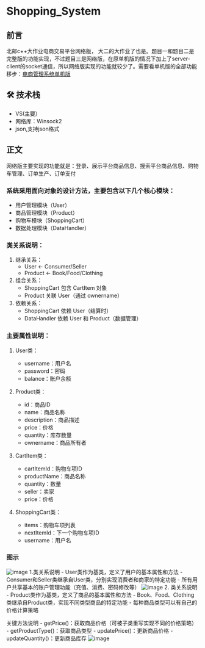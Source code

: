 # Shopping_System
## 前言
北邮c++大作业电商交易平台网络版， 大二的大作业了也是。题目一和题目二是完整版的功能实现，不过题目三是网络版，在原单机版的情况下加上了server-client的socket通信，所以网络版实现的功能就较少了。需要看单机版的全部功能移步：[电商管理系统单机版](https://github.com/Jiangyixan/Shopping-System-StandaloneVersion)

## 🛠️ 技术栈
- VS(主要）
- 网络库：Winsock2
- json,支持json格式
## 正文
网络版主要实现的功能就是：登录、展示平台商品信息、搜索平台商品信息、购物车管理、订单生产、订单支付
### 系统采用面向对象的设计方法，主要包含以下几个核心模块：
- 用户管理模块（User）
- 商品管理模块（Product）
- 购物车模块（ShoppingCart）
- 数据处理模块（DataHandler）
### 类关系说明：
1. 继承关系：
   - User <- Consumer/Seller
   - Product <- Book/Food/Clothing
2. 组合关系：
   - ShoppingCart 包含 CartItem 对象
   - Product 关联 User（通过 ownername）
3. 依赖关系：
   - ShoppingCart 依赖 User（结算时）
   - DataHandler 依赖 User 和 Product（数据管理）
### 主要属性说明：
1. User类：
   - username：用户名
   - password：密码
   - balance：账户余额

2. Product类：
   - id：商品ID
   - name：商品名称
   - description：商品描述
   - price：价格
   - quantity：库存数量
   - ownername：商品所有者
3. CartItem类：
   - cartItemId：购物车项ID
   - productName：商品名称
   - quantity：数量
   - seller：卖家
   - price：价格
4. ShoppingCart类：
   - items：购物车项列表
   - nextItemId：下一个购物车项ID
   - username：用户名
### 图示
![image](https://github.com/user-attachments/assets/cc8cb39f-d098-4d71-88e8-50b3c0fe227f)
1.类关系说明
    - User类作为基类，定义了用户的基本属性和方法
    - Consumer和Seller类继承自User类，分别实现消费者和商家的特定功能
    - 所有用户共享基本的账户管理功能（充值、消费、密码修改等）
![image](https://github.com/user-attachments/assets/ade5d71a-5e5d-4bb4-87bb-abf3549fb55f)
2. 类关系说明
    - Product类作为基类，定义了商品的基本属性和方法
    - Book、Food、Clothing类继承自Product类，实现不同类型商品的特定功能
    - 每种商品类型可以有自己的价格计算策略

   关键方法说明
    - getPrice()：获取商品价格（可被子类重写实现不同的价格策略）
    - getProductType()：获取商品类型
    - updatePrice()：更新商品价格
    - updateQuantity()：更新商品库存
![image](https://github.com/user-attachments/assets/2686f018-c9fe-4d5e-a157-807c919ccbd5)
